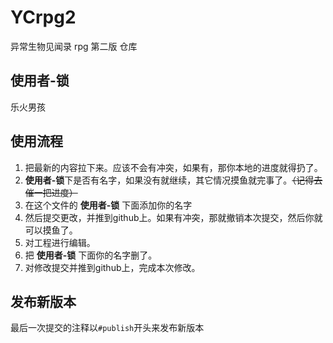 # YCrpg2
异常生物见闻录 rpg 第二版 仓库

## 使用者-锁
  乐火男孩

## 使用流程
    
  1. 把最新的内容拉下来。应该不会有冲突，如果有，那你本地的进度就得扔了。
  1. <b>使用者-锁</b>下是否有名字，如果没有就继续，其它情况摸鱼就完事了。<del>（记得去催一把进度）</del>
  1. 在这个文件的 <b>使用者-锁</b> 下面添加你的名字
  1. 然后提交更改，并推到github上。如果有冲突，那就撤销本次提交，然后你就可以摸鱼了。
  1. 对工程进行编辑。
  1. 把 <b>使用者-锁</b> 下面你的名字删了。
  1. 对修改提交并推到github上，完成本次修改。

## 发布新版本
  最后一次提交的注释以`#publish`开头来发布新版本
